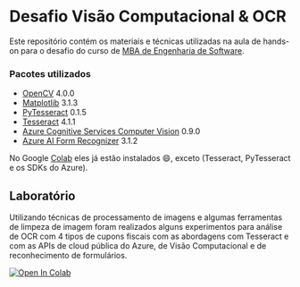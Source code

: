 # Desafio Visão Computacional & OCR

Este repositório contém os materiais e técnicas utilizadas na aula de hands-on para o desafio do curso de [MBA de Engenharia de Software](https://www.fiap.com.br/online/mba/mba-em-engenharia-de-software/).

### Pacotes utilizados

* [OpenCV](https://opencv.org/) 4.0.0
* [Matplotlib](https://matplotlib.org/) 3.1.3 
* [PyTesseract](https://matplotlib.org/) 0.1.5
* [Tesseract](https://github.com/tesseract-ocr/tesseract) 4.1.1
* [Azure Cognitive Services Computer Vision](azure-cognitiveservices-vision-computervision) 0.9.0
* [Azure AI Form Recognizer](azure_ai_formrecognizer) 3.1.2

No Google [Colab](https://colab.research.google.com/) eles já estão instalados 😄, exceto (Tesseract, PyTesseract e os SDKs do Azure).


## Laboratório

Utilizando técnicas de processamento de imagens e algumas ferramentas de limpeza de imagem foram realizados alguns experimentos para análise de OCR com 4 tipos de cupons fiscais com as abordagens com Tesseract e com as APIs de cloud pública do Azure, de Visão Computacional e de reconhecimento de formulários.

[![Open In Colab](https://colab.research.google.com/assets/colab-badge.svg)](https://colab.research.google.com/github/michelpf/fiap-on-challenge-ocr/blob/master/hands-on-visao-computacional-ocr.ipynb)
